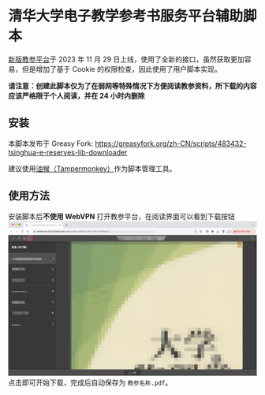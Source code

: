 # 清华大学电子教学参考书服务平台辅助脚本
[新版教参平台](https://mp.weixin.qq.com/s/JPOSwF-RR15ZnMBIanKC6A)于 2023 年 11 月 29 日上线，使用了全新的接口，虽然获取更加容易，但是增加了基于 Cookie 的权限检查，因此使用了用户脚本实现。

**请注意：创建此脚本仅为了在弱网等特殊情况下方便阅读教参资料，所下载的内容应该严格限于个人阅读，并在 24 小时内删除**

## 安装
本脚本发布于 Greasy Fork: <https://greasyfork.org/zh-CN/scripts/483432-tsinghua-e-reserves-lib-downloader>

建议使用[油猴（Tampermonkey）](https://github.com/Tampermonkey/tampermonkey)作为脚本管理工具。

## 使用方法
安装脚本后**不使用 WebVPN** 打开教参平台，在阅读界面可以看到下载按钮
![](./usage.jpg)
点击即可开始下载，完成后自动保存为 `教参名称.pdf`。
